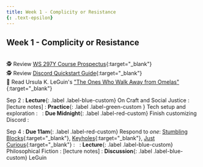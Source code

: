 ```yaml
---
title: Week 1 - Complicity or Resistance
{: .text-epsilon}
---
```


## Week 1 - Complicity or Resistance
\
🕵️ Review [WS 297Y Course Prospectus](syllabus){:target="_blank"}   
🕵️ Review [Discord Quickstart Guide](discord){:target="_blank"}   
📖 Read Ursula K. LeGuin's ["The Ones Who Walk Away from Omelas"](/ws297y/assets/pdfs/leguin_ones_who_walk_away_from_omelas.pdf){:target="_blank"}   

Sep 2
: **Lecture**{: .label .label-blue-custom} On Craft and Social Justice
  : [lecture notes]
: **Practice**{: .label .label-green-custom } Tech setup and exploration
  : &nbsp;
: **Due Midnight**{: .label .label-red-custom} Finish customizing Discord
  : &nbsp;

Sep 4
: **Due 11am**{: .label .label-red-custom} Respond to *one*: [Stumbling Blocks](https://visforvali.github.io/ws297y/prompts/#stumbling-blocks){:target="_blank"}, [Keyholes](https://visforvali.github.io/ws297y/prompts/#keyholes){:target="_blank"}, [Just Curious](https://visforvali.github.io/ws297y/prompts/#just-curious){:target="_blank"}
  : &nbsp;
: **Lecture**{: .label .label-blue-custom} Philosophical Fiction
  : [lecture notes]
: **Discussion**{: .label .label-blue-custom} LeGuin